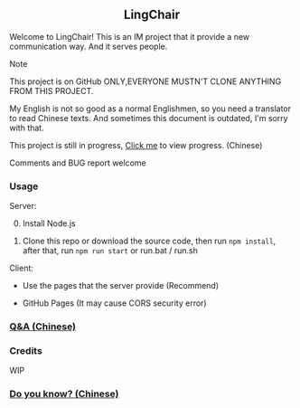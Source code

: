 <div align="center">
    <h2> LingChair </h2>
</div>

Welcome to LingChair! This is an IM project that it provide a new communication way. And it serves people.

> [!NOTE]
> This project is on G‍i‍t‍H‍u‍‍b ONLY,EVERYONE MUSTN'T CLONE ANYTHING FROM THIS PROJECT.
>  
> My English is not so good as a normal Englishmen, so you need a translator to read Chinese texts. And sometimes this document is outdated, I'm sorry with that.
> 
> This project is still in progress, [Click me](final.md) to view progress. (Chinese)
>  
> Comments and BUG report welcome

### Usage

Server:

  0. Install Node.js

  1. Clone this repo or download the source code, then run `npm install`, after that, run `npm run start` or run.bat / run.sh

Client:

  * Use the pages that the server provide (Recommend)
 
  * GitHub Pages (It may cause CORS security error)

### [Q&A (Chinese)](.github/QA.md)

### Credits

WIP

### [Do you know? (Chinese)](.github/do_you_know.md)
